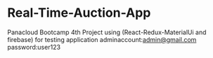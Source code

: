 # Real-Time-Auction-App
Panacloud Bootcamp 4th Project using (React-Redux-MaterialUi and firebase)
for testing application
adminaccount:admin@gmail.com 
password:user123
